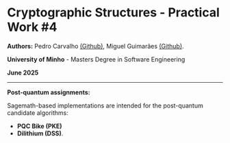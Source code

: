 # Cryptographic Structures - Practical Work #4

**Authors:** Pedro Carvalho [(Github)](https://github.com/pedroocarvalhoo), Miguel Guimarães [(Github)](https://github.com/miguel-amg).

**University of Minho** - Masters Degree in Software Engineering

**June 2025**

***

**Post-quantum assignments:**

Sagemath-based implementations are intended for the post-quantum candidate algorithms:
- **PQC Bike (PKE)** 
- **Dilithium (DSS)**.